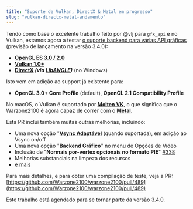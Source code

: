 ```yaml
---
title: "Suporte de Vulkan, DirectX & Metal em progresso"
slug: "vulkan-directx-metal-andamento"
---
```


Tendo como base o excelente trabalho feito por @vlj para `gfx_api` e no Vulkan, estamos agora a testar [o suporte backend para várias API gráficas](https://github.com/Warzone2100/warzone2100/pull/489) (previsão de lançamento na versão 3.4.0):

- **[OpenGL ES 3.0 / 2.0](https://en.wikipedia.org/wiki/OpenGL_ES)**
- **[Vulkan 1.0+](https://en.wikipedia.org/wiki/Vulkan_(API))**
- **[DirectX](https://en.wikipedia.org/wiki/DirectX) _(via [LibANGLE](https://en.wikipedia.org/wiki/ANGLE_(software)))_** (no Windows)

Isto vem em adição ao support já existente para:
- **OpenGL 3.0+ Core Profile** (default), **OpenGL 2.1 Compatibility Profile**

No macOS, o Vulkan é suportado por **[Molten VK](https://github.com/KhronosGroup/MoltenVK)**, o que significa que o Warzone2100 é agora capaz de correr com o **[Metal](https://en.wikipedia.org/wiki/Metal_(API))**.

Esta PR inclui também muitas outras melhorias, incluindo:
- Uma nova opção "**[Vsync Adaptável](https://www.khronos.org/opengl/wiki/Swap_Interval#Adaptive_Vsync)** (quando suportada), em adição ao Vsync on/off
- Uma nova opção "**Backend Gráfico**" no menu de Opções de Vídeo
- Inclusão de "**Normais por-vertex opcionais no formato PIE**" [#338](https://github.com/Warzone2100/warzone2100/pull/338)
- Melhorias substanciais na limpeza dos recursos
- [e mais](https://github.com/Warzone2100/warzone2100/pull/489)

Para mais detalhes, e para obter uma compilação de teste, veja a PR: [https://github.com/Warzone2100/warzone2100/pull/489](https://github.com/Warzone2100/warzone2100/pull/489)

Este trabalho está agendado para se tornar parte da versão 3.4.0.
